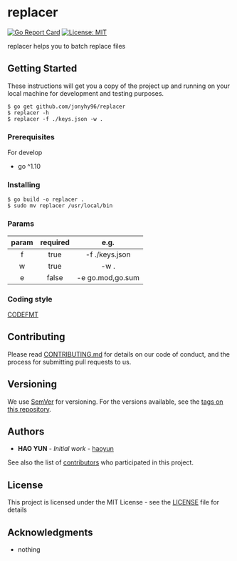 # replacer
[![Go Report Card](https://goreportcard.com/badge/github.com/jonyhy96/replacer)](https://goreportcard.com/report/github.com/jonyhy96/replacer)
[![License: MIT](https://img.shields.io/badge/License-MIT-yellow.svg)](https://opensource.org/licenses/MIT)

replacer helps you to batch replace files

## Getting Started

These instructions will get you a copy of the project up and running on your local machine for development and testing purposes.

```
$ go get github.com/jonyhy96/replacer
$ replacer -h
$ replacer -f ./keys.json -w .
```

### Prerequisites

For develop

 - go ^1.10

### Installing

```
$ go build -o replacer .
$ sudo mv replacer /usr/local/bin
```

### Params

| param | required | e.g. |
| :--------: | :-----: | :----: |
| f     | true | -f ./keys.json |
| w     | true | -w .           |
| e     | false| -e go.mod,go.sum |

### Coding style

[CODEFMT](https://github.com/golang/go/wiki/CodeReviewComments)

## Contributing

Please read [CONTRIBUTING.md](CONTRIBUTING.md) for details on our code of conduct, and the process for submitting pull requests to us.

## Versioning

We use [SemVer](http://semver.org/) for versioning. For the versions available, see the [tags on this repository](https://gitlab.domain.com/golang/containerM/tags). 

## Authors

* **HAO YUN** - *Initial work* - [haoyun](https://github.com/jonyhy96)

See also the list of [contributors](CONTRIBUTORS.md) who participated in this project.

## License

This project is licensed under the MIT License - see the [LICENSE](LICENSE) file for details

## Acknowledgments

* nothing
